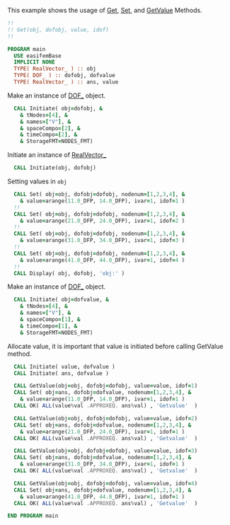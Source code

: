 This example shows the usage of [Get](Get.md), [Set](Set.md), and [GetValue](GetValue.md) Methods. 

```fortran
!!
!! Get(obj, dofobj, value, idof)
!!
```

```fortran
PROGRAM main
  USE easifemBase
  IMPLICIT NONE
  TYPE( RealVector_ ) :: obj
  TYPE( DOF_ ) :: dofobj, dofvalue
  TYPE( RealVector_ ) :: ans, value
```

Make an instance of [DOF_](../DOF/DOF_.md) object.

```fortran
  CALL Initiate( obj=dofobj, &
    & tNodes=[4], &
    & names=["V"], &
    & spaceCompo=[2], &
    & timeCompo=[2], &
    & StorageFMT=NODES_FMT)
```

Initiate an instance of [RealVector_](RealVector_.md)

```fortran
  CALL Initiate(obj, dofobj)
```


Setting values in `obj`

```fortran
  CALL Set( obj=obj, dofobj=dofobj, nodenum=[1,2,3,4], &
    & value=arange(11.0_DFP, 14.0_DFP), ivar=1, idof=1 )
  !!
  CALL Set( obj=obj, dofobj=dofobj, nodenum=[1,2,3,4], &
    & value=arange(21.0_DFP, 24.0_DFP), ivar=1, idof=2 )
  !!
  CALL Set( obj=obj, dofobj=dofobj, nodenum=[1,2,3,4], &
    & value=arange(31.0_DFP, 34.0_DFP), ivar=1, idof=3 )
  !!
  CALL Set( obj=obj, dofobj=dofobj, nodenum=[1,2,3,4], &
    & value=arange(41.0_DFP, 44.0_DFP), ivar=1, idof=4 )
  !!
  CALL Display( obj, dofobj, 'obj:' )
```

Make an instance of [DOF_](../DOF/DOF_.md) object.

```fortran
  CALL Initiate( obj=dofvalue, &
    & tNodes=[4], &
    & names=["V"], &
    & spaceCompo=[1], &
    & timeCompo=[1], &
    & StorageFMT=NODES_FMT)
```

Allocate value, it is important that value is initiated before calling GetValue method.

```fortran
  CALL Initiate( value, dofvalue )
  CALL Initiate( ans, dofvalue )
```

```fortran
  CALL GetValue(obj=obj, dofobj=dofobj, value=value, idof=1)
  CALL Set( obj=ans, dofobj=dofvalue, nodenum=[1,2,3,4], &
    & value=arange(11.0_DFP, 14.0_DFP), ivar=1, idof=1 )
  CALL OK( ALL(value%val .APPROXEQ. ans%val) , 'Getvalue'  )
```

```fortran
  CALL GetValue(obj=obj, dofobj=dofobj, value=value, idof=2)
  CALL Set( obj=ans, dofobj=dofvalue, nodenum=[1,2,3,4], &
    & value=arange(21.0_DFP, 24.0_DFP), ivar=1, idof=1 )
  CALL OK( ALL(value%val .APPROXEQ. ans%val) , 'Getvalue'  )
```

```fortran
  CALL GetValue(obj=obj, dofobj=dofobj, value=value, idof=3)
  CALL Set( obj=ans, dofobj=dofvalue, nodenum=[1,2,3,4], &
    & value=arange(31.0_DFP, 34.0_DFP), ivar=1, idof=1 )
  CALL OK( ALL(value%val .APPROXEQ. ans%val) , 'Getvalue'  )
```

```fortran
  CALL GetValue(obj=obj, dofobj=dofobj, value=value, idof=4)
  CALL Set( obj=ans, dofobj=dofvalue, nodenum=[1,2,3,4], &
    & value=arange(41.0_DFP, 44.0_DFP), ivar=1, idof=1 )
  CALL OK( ALL(value%val .APPROXEQ. ans%val) , 'Getvalue'  )
```

```fortran
END PROGRAM main
```
